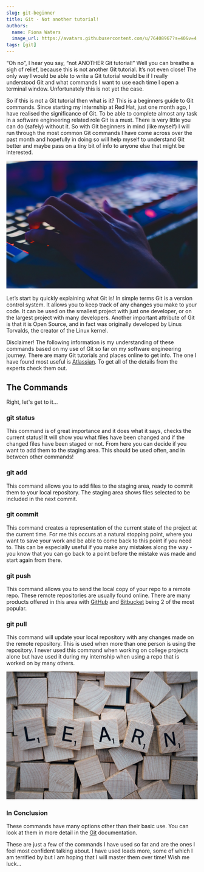 ```yaml
---
slug: git-beginner
title: Git - Not another tutorial!
authors:
  name: Fiona Waters
  image_url: https://avatars.githubusercontent.com/u/76408967?s=40&v=4 
tags: [git]
---
```

 
“Oh no”, I hear you say, “not ANOTHER Git tutorial!” Well you can breathe a sigh of relief, because this is not another Git tutorial. It’s not even close! The only way I would be able to write a Git tutorial would be if I really understood Git and what commands I want to use each time I open a terminal window. Unfortunately this is not yet the case.

So if this is not a Git tutorial then what is it? This is a beginners guide to Git commands. Since starting my internship at Red Hat, just one month ago, I have realised the significance of Git. To be able to complete almost any task in a software engineering related role Git is a must. There is very little you can do (safely) without it. So with Git beginners in mind (like myself) I will run through the most common Git commands I have come across over the past month and hopefully in doing so will help myself to understand Git better and maybe pass on a tiny bit of info to anyone else that might be interested.

![computer](./pexels-soumil-kumar-735911.jpg)

Let’s start by quickly explaining what Git is!
In simple terms Git is a version control system. It allows you to keep track of any changes you make to your code. It can be used on the smallest project with just one developer, or on the largest project with many developers.
Another important attribute of Git is that it is Open Source, and in fact was originally developed by Linus Torvalds, the creator of the Linux kernel.

Disclaimer!
The following information is my understanding of these commands based on my use of Git so far on my software engineering journey. There are many Git tutorials and places online to get info. The one I have found most useful is [Atlassian](https://www.atlassian.com/git/tutorials). To get all of the details from the experts check them out.

## The Commands
Right, let's get to it…

### git status
This command is of great importance and it does what it says, checks the current status! It will show you what files have been changed and if the changed files have been staged or not. From here you can decide if you want to add them to the staging area. This should be used often, and in between other commands!

### git add
This command allows you to add files to the staging area, ready to commit them to your local repository.  The staging area shows files selected to be included in the next commit.

### git commit
This command creates a representation of the current state of the project at the current time. For me this occurs at a natural stopping point, where you want to save your work and be able to come back to this point if you need to. This can be especially useful if you make any mistakes along the way - you know that you can go back to a point before the mistake was made and start again from there.

### git push
This command allows you to send the local copy of your repo to a remote repo. These remote repositories are usually found online. There are many products offered in this area with [GitHub](https://github.com/) and [Bitbucket](https://bitbucket.org/) being 2 of the most popular.

### git pull
This command will update your local repository with any changes made on the remote repository. This is used when more than one person is using the repository. I never used this command when working on college projects alone but have used it during my internship when using a repo that is worked on by many others.

![learn](./pexels-pixabay-247819.jpg)
### In Conclusion
These commands have many options other than their basic use. You can look at them in more detail in the [Git](https://git-scm.com/docs) documentation.

These are just a few of the commands I have used so far and are the ones I feel most confident talking about. I have used loads more, some of which I am terrified by but I am hoping that I will master them over time! Wish me luck…


 
